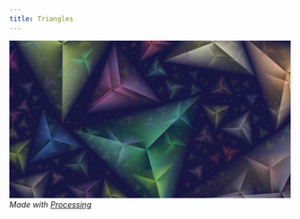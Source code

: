```yaml
---
title: Triangles
---
```


![Triangles](./images/triangles.png)
*Made with [Processing](https://processing.org/)*